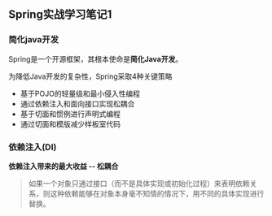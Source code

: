 ## Spring实战学习笔记1

### 简化java开发

Spring是一个开源框架，其根本使命是**简化Java开发**。

为降低Java开发的复杂性，Spring采取4种关键策略

*  基于POJO的轻量级和最小侵入性编程
* 通过依赖注入和面向接口实现松耦合
* 基于切面和惯例进行声明式编程
* 通过切面和模版减少样板室代码

### 依赖注入(DI)

**依赖注入带来的最大收益 -- 松耦合**

> 如果一个对象只通过接口（而不是具体实现或初始化过程）来表明依赖关系，则这种依赖能够在对象本身毫不知情的情况下，用不同的具体实现进行替换。

